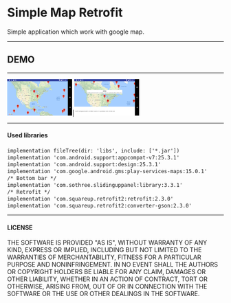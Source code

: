 # Simple Map Retrofit

Simple application which work with google map.

---
## DEMO
*** 
<img src="https://github.com/dashika/simplemapretrofit/blob/master/preview/Screenshot_1528895432.png" alt="alt text" width="30%" height="15%">|<img src="https://github.com/dashika/simplemapretrofit/blob/master/preview/Screenshot_1528895441.png" alt="alt text" width="30%" height="15%">

---
#### Used libraries

    implementation fileTree(dir: 'libs', include: ['*.jar'])
    implementation 'com.android.support:appcompat-v7:25.3.1'
    implementation 'com.android.support:design:25.3.1'
    implementation 'com.google.android.gms:play-services-maps:15.0.1'
    /* Bottom bar */
    implementation 'com.sothree.slidinguppanel:library:3.3.1'
    /* Retrofit */
    implementation 'com.squareup.retrofit2:retrofit:2.3.0'
    implementation 'com.squareup.retrofit2:converter-gson:2.3.0'
    
---
#### LICENSE
THE SOFTWARE IS PROVIDED "AS IS", WITHOUT WARRANTY OF ANY KIND, EXPRESS OR
IMPLIED, INCLUDING BUT NOT LIMITED TO THE WARRANTIES OF MERCHANTABILITY,
FITNESS FOR A PARTICULAR PURPOSE AND NONINFRINGEMENT. IN NO EVENT SHALL THE
AUTHORS OR COPYRIGHT HOLDERS BE LIABLE FOR ANY CLAIM, DAMAGES OR OTHER
LIABILITY, WHETHER IN AN ACTION OF CONTRACT, TORT OR OTHERWISE, ARISING FROM,
OUT OF OR IN CONNECTION WITH THE SOFTWARE OR THE USE OR OTHER DEALINGS IN
THE SOFTWARE.
